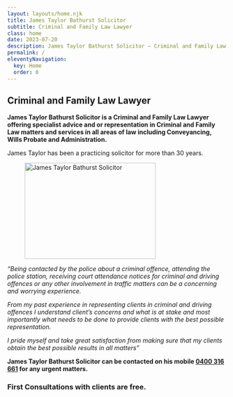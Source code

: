 ```yaml
---
layout: layouts/home.njk
title: James Taylor Bathurst Solicitor
subtitle: Criminal and Family Law Lawyer
class: home
date: 2023-07-20
description: James Taylor Bathurst Solicitor – Criminal and Family Law Lawyer offering specialist advice and or representation in Criminal and Family Law matters and services in all areas of law including Conveyancing, Wills Probate and Administration.
permalink: /
eleventyNavigation:
  key: Home
  order: 0
---
```


## Criminal and Family Law Lawyer ##

**James Taylor Bathurst Solicitor is a Criminal and Family Law Lawyer offering specialist advice and or representation in Criminal and Family Law matters and services in all areas of law including Conveyancing, Wills Probate and Administration.**

James Taylor has been a practicing solicitor for more than 30 years. 
<figure class="imageright"><img title="James Taylor Bathurst Solicitor" src="https://ik.imagekit.io/webtactics/jamestaylorsolicitor/img/police-600x439.jpg" alt="James Taylor Bathurst Solicitor" width="300px" height="220px">
</figure>

*“Being contacted by the police about a criminal offence, attending the police station, receiving court attendance notices for criminal and driving offences or any other involvement in traffic matters can be a concerning and worrying experience.*

*From my past experience in representing clients in criminal and driving offences I understand client’s concerns and what is at stake and most importantly what needs to be done to provide clients with the best possible representation.*

*I pride myself and take great satisfaction from making sure that my clients obtain the best possible results in all matters”*

**James Taylor Bathurst Solicitor can be contacted on his mobile <a title="Call James Taylor Bathurst Solicitor" alt="Call James Taylor Bathurst Solicitor" href="tel:+61400316661">0400 316 661</a> for any urgent matters.** 

### First Consultations with clients are free. ###



